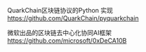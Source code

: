 QuarkChain区块链协议的Python 实现
https://github.com/QuarkChain/pyquarkchain

微软出品的区块链去中心化协同AI框架
https://github.com/microsoft/0xDeCA10B